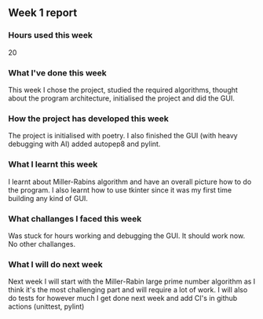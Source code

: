 ## Week 1 report

### Hours used this week
20

### What I've done this week
This week I chose the project, studied the required algorithms, thought about the program architecture, initialised the project and did the GUI.

### How the project has developed this week
The project is initialised with poetry. I also finished the GUI (with heavy debugging with AI) added autopep8 and pylint.

### What I learnt this week
I learnt about Miller-Rabins algorithm and have an overall picture how to do the program. I also learnt how to use tkinter since it was my first time building any kind of GUI.

### What challanges I faced this week
Was stuck for hours working and debugging the GUI. It should work now. No other challanges.

### What I will do next week
Next week I will start with the Miller-Rabin large prime number algorithm as I think it's the most challenging part and will require a lot of work. I will also do tests for however much I get done next week and add CI's in github actions (unittest, pylint)

